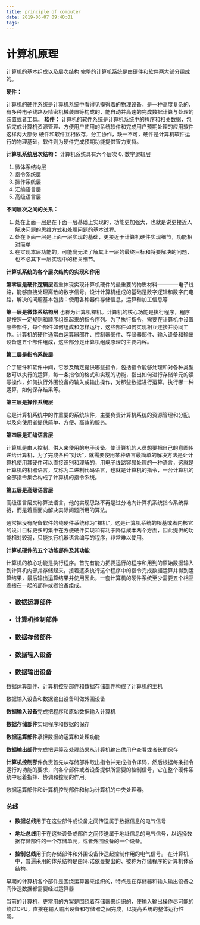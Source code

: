 ```yaml
---
title: principle of computer
date: 2019-06-07 09:40:01
tags:
---
```

# 计算机原理
计算机的基本组成以及层次结构
完整的计算机系统是由硬件和软件两大部分组成的。

**硬件：**

计算机的硬件系统是计算机系统中看得见摸得着的物理设备，是一种高度复杂的、有多种电子线路及精密机械装置等构成的，能自动并高速的完成数据计算与处理的装置或者工具。
**软件：**
计算机的软件系统是计算机系统中的程序和相关数据，包括完成计算机资源管理、方便用户使用的系统软件和完成用户预期处理的应用软件这样两大部分
硬件和软件互相依存，分工协作，缺一不可，硬件是计算机软件运行的物理基础，软件则为硬件完成预期功能提供智力支持。

**计算机系统层次结构：**
计算机系统具有六个层次
0. 数字逻辑层
1. 微体系结构层
2. 指令系统层
3. 操作系统层
4. 汇编语言层
5. 高级语言层

**不同层次之间的关系：**

1. 处在上面一层是在下面一层基础上实现的，功能更加强大，也就是说更接近人解决问题的思维方式和处理问题的基本过程。
2. 处在下面一层是上面一层实现的基础，更接近于计算机硬件实现细节，功能相对简单
3. 在实现本层功能的，可能尚无法了解其上一层的最终目标和将要解决的问题，也不必其下一层实现中的相关细节。

**计算机系统的各个层次结构的实现和作用**

**第零层是硬件逻辑层**着重体现实现计算机硬件的最重要的物质材料————电子线路，能够直接处理离散的数字信号。设计计算机组成的基础是数字逻辑和数字门电路，解决的问题基本包括：使用各种器件存储信息，运算和加工信息等

**第一层是微体系结构层**
也称为计算机裸机。计算机的核心功能是执行程序，程序是按照一定规则和顺序组织起来的指令序列。为了执行指令，需要在计算机中设置哪些部件，每个部件如何组成和怎样运行，这些部件如何实现相互连接并协同工作。计算机的硬件通常由运算器部件、控制器部件、存储器部件、输入设备和输出设备这五个部件组成，这些部分是计算机组成原理的主要内容。

**第二层是指令系统层**

介于硬件和软件中间，它涉及确定提供哪些指令，包括指令能够处理和对各种类型数可以执行的运算，每一条指令的格式和实现的功能，指出如何进行存储单元的读写操作，如何执行外围设备的输入或输出操作，对那些数据进行运算，执行哪一种运算，如何保存结果等。

**第三层是操作系统层**

它是计算机系统中的作重要的系统软件，主要负责计算机系统的资源管理和分配，以及向使用者提供简单、方便、高效的服务。

**第四层是汇编语言层**

计算机是由人控制、供人来使用的电子设备。使计算机的人员想要把自己的意图传递给计算机，为了完成各种“对话”，就需要使用某种语言最简单的解决方法是让计算机使用其硬件可以直接识别和理解的，用电子线路容易处理的一种语言，这就是计算机的机器语言，又称为二进制代码语言，也就是计算机的指令，一台计算机的全部指令集合构成了计算机的指令系统。

**第五层是高级语言层**

高级语言层又称算法语言，他的实现思路不再是过分地向计算机系统指令系统靠拢，而是着重面向解决实际问题所用的算法。

通常把没有配备软件的纯硬件系统称为“裸机”，这是计算机系统的根基或者内核它的设计目标更多的集中在方便硬件实现和有利于降低成本两个方面，因此提供的功能相对较弱，只能执行机器语言编写的程序，非常难以使用。

**计算机硬件的五个功能部件及其功能**

计算机的核心功能是执行程序。首先有能力把要运行的程序和用到的原始数据输入到计算机内部并存储起来，接着逐条执行这个程序中的指令完成数据运算并得到运算结果，最后输出运算结果并使用因此，一套计算机的硬件系统至少需要五个相互连接在一起的部件或者设备组成。
- ### 数据运算部件
- ### 计算机控制部件
- ### 数据存储部件
- ### 数据输入设备
- ### 数据输出设备

数据运算部件、计算机控制部件和数据存储部件构成了计算机的主机

数据输入设备和数据输出设备叫做外围设备

**数据输入设备**完成把程序和原始数据输入计算机

**数据存储部件**实现程序和数据的保存

**数据运算部件**承担数据的运算和处理功能

**数据输出部件**完成把运算及处理结果从计算机输出供用户查看或者长期保存

**计算机控制部**件负责首先从存储部件取出指令并完成指令译码，然后根据每条指令运行的功能的要求，向各个部件或者设备提供所需要的控制信号，它在整个硬件系统中起着指挥、协调和控制的作用。

数据运算部件和计算机控制部件和称为计算机的中央处理器。
### **总线**
- **数据总线**用于在这些部件或设备之间传送属于数据信息的电气信号

- **地址总线**用于在这些设备或部件之间传送属于地址信息的电气信号，以选择数据存储部件的一个存储单元，或者外围设备的一个设备。

- **控制总线**用于向存储部件和外围设备传送起控制作用的电气信号。
在计算机中，普遍采用的体系结构是由冯.诺依曼提出的、被称为存储程序的计算机体系结构。

早期的计算机各个部件是围绕运算器来组织的，特点是在存储器和输入输出设备之间传送数据都需要经过运算器

当前的计算机，更常用的方案是围绕着存储器来组织的，使输入输出操作尽可能的绕过CPU，直接在输入输出设备和存储器之间完成，以提高系统的整体运行性能。
